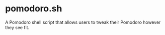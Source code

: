 # pomodoro.sh
A Pomodoro shell script that allows users to tweak their Pomodoro however they see fit. 
